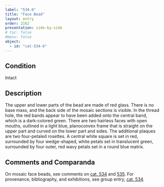 ```yaml
---
label: "534.6"
title: "Face Bead"
layout: entry
order: 2162
presentation: side-by-side
# toc: false
#menu: false 
object:
  - id: "cat-534-6"
---
```


## Condition

Intact

## Description

The upper and lower parts of the bead are made of red glass. There is no base mass, and the back side of the mosaic sections is visible. In the thread hole, the red bands appear to have been added onto the central band, which is a dark-colored green. There are two hairless faces with open mouths, outlined in a light blue, planoconvex frame that is straight on the upper part and curved on the lower part and sides. The additional plaques are two four-petaled rosettes. A central white square is set in red, surrounded by four wedge-shaped, white petals set in translucent green, surrounded by four outer, red wavy petals set in a round blue matrix.

## Comments and Comparanda

On mosaic face beads, see comments on [cat. 534](/catalogue/cat-534/) and [535](/catalogue/cat-535/). For provenance, bibliography, and exhibitions, see group entry, [cat. 534](/catalogue/cat-534/).
